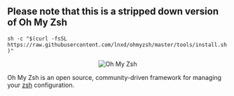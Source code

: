 ## Please note that this is a stripped down version of Oh My Zsh

`sh -c "$(curl -fsSL https://raw.githubusercontent.com/lnxd/ohmyzsh/master/tools/install.sh)"` 

<p align="center"><img src="https://s3.amazonaws.com/ohmyzsh/oh-my-zsh-logo.png" alt="Oh My Zsh"></p>

Oh My Zsh is an open source, community-driven framework for managing your [zsh](https://www.zsh.org/) configuration.